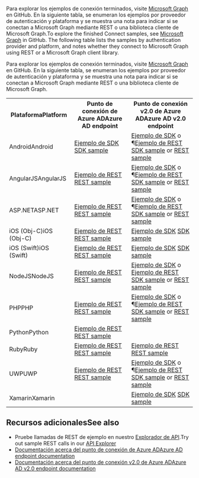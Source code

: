 <span data-ttu-id="71052-p102">Para explorar los ejemplos de conexión terminados, visite [Microsoft Graph](https://github.com/microsoftgraph) en GitHub. En la siguiente tabla, se enumeran los ejemplos por proveedor de autenticación y plataforma y se muestra una nota para indicar si se conectan a Microsoft Graph mediante REST o una biblioteca cliente de Microsoft Graph.</span><span class="sxs-lookup"><span data-stu-id="71052-p102">To explore the finished Connect samples, see [Microsoft Graph](https://github.com/microsoftgraph) in GitHub. The following table lists the samples by authentication provider and platform, and notes whether they connect to Microsoft Graph using REST or a Microsoft Graph client library.</span></span>

Para explorar los ejemplos de conexión terminados, visite [Microsoft Graph](https://github.com/microsoftgraph) en GitHub. En la siguiente tabla, se enumeran los ejemplos por proveedor de autenticación y plataforma y se muestra una nota para indicar si se conectan a Microsoft Graph mediante REST o una biblioteca cliente de Microsoft Graph.

<table>
  <tr>
    <th><span data-ttu-id="71052-109">Plataforma</span><span class="sxs-lookup"><span data-stu-id="71052-109">Platform</span></span></th>
    <th><span data-ttu-id="71052-110">Punto de conexión de Azure AD</span><span class="sxs-lookup"><span data-stu-id="71052-110">Azure AD endpoint</span></span></th> 
    <th><span data-ttu-id="71052-111">Punto de conexión v2.0 de Azure AD</span><span class="sxs-lookup"><span data-stu-id="71052-111">Azure AD v2.0 endpoint</span></span></th>
  </tr>
  <tr>
    <td><span data-ttu-id="71052-112">Android</span><span class="sxs-lookup"><span data-stu-id="71052-112">Android</span></span></td>
    <td><span data-ttu-id="71052-113">
        <a href="https://github.com/microsoftgraph/android-java-connect-sample/tree/last_v1_auth">Ejemplo de SDK</a>
    </span><span class="sxs-lookup"><span data-stu-id="71052-113">
        <a href="https://github.com/microsoftgraph/android-java-connect-sample/tree/last_v1_auth">SDK sample</a>
    </span></span></td> 
        <td><span data-ttu-id="71052-114">
                <a href="https://github.com/microsoftgraph/android-java-connect-sample">Ejemplo de SDK</a> o ¶<a href="https://github.com/microsoftgraph/android-java-connect-rest-sample">Ejemplo de REST</a>
    </span><span class="sxs-lookup"><span data-stu-id="71052-114">
                <a href="https://github.com/microsoftgraph/android-java-connect-sample">SDK sample</a> or <a href="https://github.com/microsoftgraph/android-java-connect-rest-sample">REST sample</a>
    </span></span></td> 
  </tr>
  <tr>
    <td><span data-ttu-id="71052-115">AngularJS</span><span class="sxs-lookup"><span data-stu-id="71052-115">AngularJS</span></span></td>
    <td><span data-ttu-id="71052-116">
        <a href="https://github.com/microsoftgraph/angular-connect-rest-sample/tree/last_v1_auth">Ejemplo de REST</a>
    </span><span class="sxs-lookup"><span data-stu-id="71052-116">
        <a href="https://github.com/microsoftgraph/angular-connect-rest-sample/tree/last_v1_auth">REST sample</a>
    </span></span></td> 
        <td><span data-ttu-id="71052-117">
        <a href="https://github.com/microsoftgraph/angular-connect-sample">Ejemplo de SDK</a> o ¶<a href="https://github.com/microsoftgraph/angular-connect-rest-sample">Ejemplo de REST</a>
    </span><span class="sxs-lookup"><span data-stu-id="71052-117">
        <a href="https://github.com/microsoftgraph/angular-connect-sample">SDK sample</a> or <a href="https://github.com/microsoftgraph/angular-connect-rest-sample">REST sample</a>
    </span></span></td> 
  </tr>
  <tr>
    <td><span data-ttu-id="71052-118">ASP.NET</span><span class="sxs-lookup"><span data-stu-id="71052-118">ASP.NET</span></span></td>
    <td><span data-ttu-id="71052-119">
        <a href="https://github.com/microsoftgraph/aspnet-connect-rest-sample/tree/last_v1_auth">Ejemplo de REST</a>
    </span><span class="sxs-lookup"><span data-stu-id="71052-119">
        <a href="https://github.com/microsoftgraph/aspnet-connect-rest-sample/tree/last_v1_auth">REST sample</a>
    </span></span></td>     
    <td><span data-ttu-id="71052-120">
        <a href="https://github.com/microsoftgraph/aspnet-connect-sample">Ejemplo de SDK</a> o ¶<a href="https://github.com/microsoftgraph/aspnet-connect-rest-sample">Ejemplo de REST</a>
    </span><span class="sxs-lookup"><span data-stu-id="71052-120">
        <a href="https://github.com/microsoftgraph/aspnet-connect-sample">SDK sample</a> or <a href="https://github.com/microsoftgraph/aspnet-connect-rest-sample">REST sample</a>
    </span></span></td> 
  </tr>
  <tr>
    <td><span data-ttu-id="71052-121">iOS (Obj-C)</span><span class="sxs-lookup"><span data-stu-id="71052-121">iOS (Obj-C)</span></span></td>
    <td><span data-ttu-id="71052-122">
        <a href="https://github.com/microsoftgraph/ios-objectivec-connect-rest-sample">Ejemplo de REST</a>
    </span><span class="sxs-lookup"><span data-stu-id="71052-122">
        <a href="https://github.com/microsoftgraph/ios-objectivec-connect-rest-sample">REST sample</a>
    </span></span></td>     
    <td><span data-ttu-id="71052-123">
        <a href="https://github.com/microsoftgraph/ios-objectivec-connect-sample">Ejemplo de SDK</a>
    </span><span class="sxs-lookup"><span data-stu-id="71052-123">
        <a href="https://github.com/microsoftgraph/ios-objectivec-connect-sample">SDK sample</a>
    </span></span></td> 
  </tr>
  <tr>
    <td><span data-ttu-id="71052-124">iOS (Swift)</span><span class="sxs-lookup"><span data-stu-id="71052-124">iOS (Swift)</span></span></td>
    <td><span data-ttu-id="71052-125">
        <a href="https://github.com/microsoftgraph/ios-swift-connect-rest-sample">Ejemplo de REST</a>
    </span><span class="sxs-lookup"><span data-stu-id="71052-125">
        <a href="https://github.com/microsoftgraph/ios-swift-connect-rest-sample">REST sample</a>
    </span></span></td>     
    <td><span data-ttu-id="71052-126">
        <a href="https://github.com/microsoftgraph/ios-swift-connect-sample">Ejemplo de SDK</a>
    </span><span class="sxs-lookup"><span data-stu-id="71052-126">
        <a href="https://github.com/microsoftgraph/ios-swift-connect-sample">SDK sample</a>
    </span></span></td> 
  </tr>
  <tr>
    <td><span data-ttu-id="71052-127">NodeJS</span><span class="sxs-lookup"><span data-stu-id="71052-127">NodeJS</span></span></td>
    <td><span data-ttu-id="71052-128">
        <a href="https://github.com/microsoftgraph/nodejs-connect-rest-sample/tree/last_v1_auth">Ejemplo de REST</a>
    </span><span class="sxs-lookup"><span data-stu-id="71052-128">
        <a href="https://github.com/microsoftgraph/nodejs-connect-rest-sample/tree/last_v1_auth">REST sample</a>
    </span></span></td>     
    <td>    
        <span data-ttu-id="71052-129"><a href="https://github.com/microsoftgraph/nodejs-connect-sample">Ejemplo de SDK</a> o <a href="https://github.com/microsoftgraph/nodejs-connect-rest-sample">Ejemplo de REST</a>
    </span><span class="sxs-lookup"><span data-stu-id="71052-129"><a href="https://github.com/microsoftgraph/nodejs-connect-sample">SDK sample</a> or <a href="https://github.com/microsoftgraph/nodejs-connect-rest-sample">REST sample</a>
    </span></span></td> 
  </tr>
  <tr>
    <td><span data-ttu-id="71052-130">PHP</span><span class="sxs-lookup"><span data-stu-id="71052-130">PHP</span></span></td>
    <td><span data-ttu-id="71052-131">
        <a href="https://github.com/microsoftgraph/php-connect-rest-sample/tree/last_v1_auth">Ejemplo de REST</a>
    </span><span class="sxs-lookup"><span data-stu-id="71052-131">
        <a href="https://github.com/microsoftgraph/php-connect-rest-sample/tree/last_v1_auth">REST sample</a>
    </span></span></td>     
    <td><span data-ttu-id="71052-132">
            <a href="https://github.com/microsoftgraph/php-connect-sample">Ejemplo de SDK</a> o ¶<a href="https://github.com/microsoftgraph/php-connect-rest-sample">Ejemplo de REST</a>
    </span><span class="sxs-lookup"><span data-stu-id="71052-132">
            <a href="https://github.com/microsoftgraph/php-connect-sample">SDK sample</a> or <a href="https://github.com/microsoftgraph/php-connect-rest-sample">REST sample</a>
    </span></span></td> 
  </tr>
  <tr>
    <td><span data-ttu-id="71052-133">Python</span><span class="sxs-lookup"><span data-stu-id="71052-133">Python</span></span></td>
    <td><span data-ttu-id="71052-134">
        <a href="https://github.com/microsoftgraph/python3-connect-rest-sample">Ejemplo de REST</a>
    </span><span class="sxs-lookup"><span data-stu-id="71052-134">
        <a href="https://github.com/microsoftgraph/python3-connect-rest-sample">REST sample</a>
    </span></span></td>     
    <td>
    </td> 
  </tr>
  <tr>
    <td><span data-ttu-id="71052-135">Ruby</span><span class="sxs-lookup"><span data-stu-id="71052-135">Ruby</span></span></td>
    <td><span data-ttu-id="71052-136">
        <a href="https://github.com/microsoftgraph/ruby-connect-rest-sample/tree/last_v1_auth">Ejemplo de REST</a>
    </span><span class="sxs-lookup"><span data-stu-id="71052-136">
        <a href="https://github.com/microsoftgraph/ruby-connect-rest-sample/tree/last_v1_auth">REST sample</a>
    </span></span></td>     
    <td><span data-ttu-id="71052-137">
        <a href="https://github.com/microsoftgraph/ruby-connect-rest-sample">Ejemplo de REST</a>
    </span><span class="sxs-lookup"><span data-stu-id="71052-137">
        <a href="https://github.com/microsoftgraph/ruby-connect-rest-sample">REST sample</a>
    </span></span></td> 
  </tr>
  <tr>
    <td><span data-ttu-id="71052-138">UWP</span><span class="sxs-lookup"><span data-stu-id="71052-138">UWP</span></span></td>
    <td><span data-ttu-id="71052-139">
        <a href="https://github.com/microsoftgraph/uwp-csharp-connect-rest-sample/tree/last_v1_auth">Ejemplo de REST</a>
    </span><span class="sxs-lookup"><span data-stu-id="71052-139">
        <a href="https://github.com/microsoftgraph/uwp-csharp-connect-rest-sample/tree/last_v1_auth">REST sample</a>
    </span></span></td>     
    <td><span data-ttu-id="71052-140">
        <a href="https://github.com/microsoftgraph/uwp-csharp-connect-sample">Ejemplo de SDK</a> o ¶<a href="https://github.com/microsoftgraph/uwp-csharp-connect-rest-sample">Ejemplo de REST</a>
    </span><span class="sxs-lookup"><span data-stu-id="71052-140">
        <a href="https://github.com/microsoftgraph/uwp-csharp-connect-sample">SDK sample</a> or <a href="https://github.com/microsoftgraph/uwp-csharp-connect-rest-sample">REST sample</a>
    </span></span></td> 
  </tr>
  <tr>
    <td><span data-ttu-id="71052-141">Xamarin</span><span class="sxs-lookup"><span data-stu-id="71052-141">Xamarin</span></span></td>
    <td>
    </td>     
    <td><span data-ttu-id="71052-142">
        <a href="https://github.com/microsoftgraph/xamarin-csharp-connect-sample">Ejemplo de SDK</a>
    </span><span class="sxs-lookup"><span data-stu-id="71052-142">
        <a href="https://github.com/microsoftgraph/xamarin-csharp-connect-sample">SDK sample</a>
    </span></span></td> 
  </tr>
</table>

## <a name="see-also"></a><span data-ttu-id="71052-143">Recursos adicionales</span><span class="sxs-lookup"><span data-stu-id="71052-143">See also</span></span>
- <span data-ttu-id="71052-144">Pruebe llamadas de REST de ejemplo en nuestro [Explorador de API](https://graph.microsoft.io/graph-explorer).</span><span class="sxs-lookup"><span data-stu-id="71052-144">Try out sample REST calls in our [API Explorer](https://graph.microsoft.io/graph-explorer)</span></span>
- [<span data-ttu-id="71052-145">Documentación acerca del punto de conexión de Azure AD</span><span class="sxs-lookup"><span data-stu-id="71052-145">Azure AD endpoint documentation</span></span>](https://azure.microsoft.com/documentation/services/active-directory/)
- [<span data-ttu-id="71052-146">Documentación acerca del punto de conexión v2.0 de Azure AD</span><span class="sxs-lookup"><span data-stu-id="71052-146">Azure AD v2.0 endpoint documentation</span></span>](https://azure.microsoft.com/documentation/articles/?service=active-directory&term=azure+ad+v2.0)
